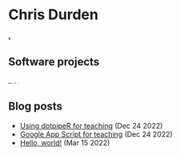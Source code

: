 # Chris Durden

<img src="/images/faceshot.jpg" alt="Faceshot" height="5em"/>

## Software projects

[<img src="/Projects/dotpipeR/dotpipeR.png" alt="dotpipeR" height="3em">](https://github.com/cdurden/dotpipeR)
[<img src="/images/AleksiLogo.png" alt="Aleksi" height="3em">](https://www.aleksi.org)

## Blog posts

 * [Using dotpipeR for teaching](/?file=./Blog/DotPipeRTeaching.md) (Dec 24 2022)
 * [Google App Script for teaching](/?file=./Blog/GoogleAppSciptTeaching.md) (Dec 24 2022)
 * [Hello, world!](/?file=./Blog/HelloWorld.md) (Mar 15 2022)
